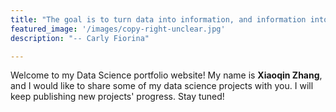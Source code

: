 ```yaml
---
title: "The goal is to turn data into information, and information into insight."
featured_image: '/images/copy-right-unclear.jpg'
description: "-- Carly Fiorina"

---
```

Welcome to my Data Science portfolio website! My name is **Xiaoqin Zhang**, and I would like to
share some of my data science projects with you. I will keep publishing new projects' progress. Stay tuned!
<!-- title: "Data is the new science. Big Data holds the answers." -->
<!-- description: "-- Pat Gelsinger" -->
<!-- title: "The goal is to turn data into information, and information into insight."
description: "-- Carly Fiorina" -->
<!-- title: "All models are wrong, but some are useful."
description: "-- George E.P. Box" -->
